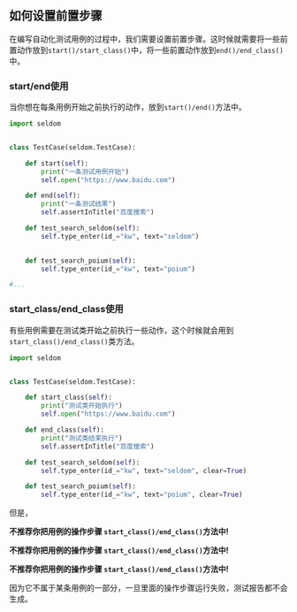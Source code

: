 ## 如何设置前置步骤

在编写自动化测试用例的过程中，我们需要设置前置步骤。这时候就需要将一些前置动作放到`start()/start_class()`中，将一些前置动作放到`end()/end_class()`中。

### start/end使用

当你想在每条用例开始之前执行的动作，放到`start()/end()`方法中。

```python
import seldom


class TestCase(seldom.TestCase):

    def start(self):
        print("一条测试用例开始")
        self.open("https://www.baidu.com")

    def end(self):
        print("一条测试结果")
        self.assertInTitle("百度搜索")

    def test_search_seldom(self):
        self.type_enter(id_="kw", text="seldom")
        

    def test_search_poium(self):
        self.type_enter(id_="kw", text="poium")

#...

```

### start_class/end_class使用

有些用例需要在测试类开始之前执行一些动作，这个时候就会用到`start_class()/end_class()`类方法。

```python
import seldom


class TestCase(seldom.TestCase):

    def start_class(self):
        print("测试类开始执行")
        self.open("https://www.baidu.com")

    def end_class(self):
        print("测试类结束执行")
        self.assertInTitle("百度搜索")

    def test_search_seldom(self):
        self.type_enter(id_="kw", text="seldom", clear=True)

    def test_search_poium(self):
        self.type_enter(id_="kw", text="poium", clear=True)


```

但是，

__不推荐你把用例的操作步骤 `start_class()/end_class()`方法中!__

__不推荐你把用例的操作步骤 `start_class()/end_class()`方法中!__

__不推荐你把用例的操作步骤 `start_class()/end_class()`方法中!__

因为它不属于某条用例的一部分，一旦里面的操作步骤运行失败，测试报告都不会生成。

